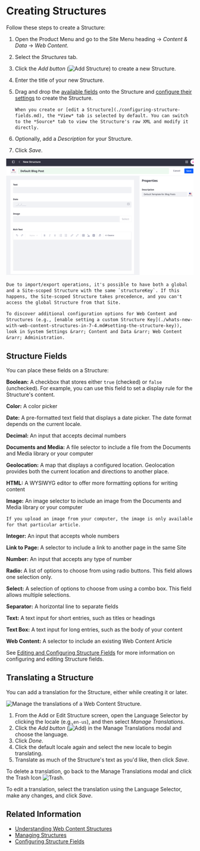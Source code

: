 # Creating Structures

Follow these steps to create a Structure:

1. Open the Product Menu and go to the Site Menu heading &rarr; *Content & Data* &rarr; *Web Content*.
1. Select the *Structures* tab.
1. Click the *Add button* (![Add Structure](../../../images/icon-add.png)) to create a new Structure.
1. Enter the title of your new Structure.
1. Drag and drop the [available fields](#structure-fields) onto the Structure and [configure their settings](./configuring-structure-fields.md#configurable-settings) to create the Structure.

    ```{tip}
    When you create or [edit a Structure](./configuring-structure-fields.md), the *View* tab is selected by default. You can switch to the *Source* tab to view the Structure's raw XML and modify it directly.
    ```

1. Optionally, add a *Description* for your Structure.
1. Click *Save*.

![When creating a new Structure, you can drag fields from the palette and drop them on the canvas.](./creating-structures/images/01.png)

```{warning}
Due to import/export operations, it's possible to have both a global and a Site-scoped Structure with the same `structureKey`. If this happens, the Site-scoped Structure takes precedence, and you can't access the global Structure from that Site.
```

```{tip}
To discover additional configuration options for Web Content and Structures (e.g., [enable setting a custom Structure Key](./whats-new-with-web-content-structures-in-7-4.md#setting-the-structure-key)), look in System Settings &rarr; Content and Data &rarr; Web Content &rarr; Administration.
```

## Structure Fields

You can place these fields on a Structure: 

**Boolean:** A checkbox that stores either `true` (checked) or `false` (unchecked). For example, you can use this field to set a display rule for the Structure's content.

**Color:** A color picker

**Date:** A pre-formatted text field that displays a date picker. The date format depends on the current locale.

**Decimal:** An input that accepts decimal numbers

**Documents and Media:** A file selector to include a file from the Documents and Media library or your computer

**Geolocation:** A map that displays a configured location. Geolocation provides both the current location and directions to another place.

**HTML:** A WYSIWYG editor to offer more formatting options for writing content

**Image:** An image selector to include an image from the Documents and Media library or your computer

```{note}
If you upload an image from your computer, the image is only available for that particular article.
```

**Integer:** An input that accepts whole numbers

**Link to Page:** A selector to include a link to another page in the same Site

**Number:** An input that accepts any type of number

**Radio:** A list of options to choose from using radio buttons. This field allows one selection only.

**Select:** A selection of options to choose from using a combo box. This field allows multiple selections.

**Separator:** A horizontal line to separate fields

**Text:** A text input for short entries, such as titles or headings

**Text Box:** A text input for long entries, such as the body of your content

**Web Content:** A selector to include an existing Web Content Article

See [Editing and Configuring Structure Fields](./configuring-structure-fields.md) for more information on configuring and editing Structure fields.

## Translating a Structure

You can add a translation for the Structure, either while creating it or later.

![Manage the translations of a Web Content Structure.](./creating-structures/images/02.png)

1. From the Add or Edit Structure screen, open the Language Selector by clicking the locale (e.g.,`en-us`), and then select *Manage Translations*.
1. Click the *Add button* (![Add](../../../images/icon-add.png)) in the Manage Translations modal and choose the language.
1. Click _Done_.
1. Click the default locale again and select the new locale to begin translating.
1. Translate as much of the Structure's text as you'd like, then click _Save_.

To delete a translation, go back to the Manage Translations modal and click the Trash Icon ![Trash](../../../images/icon-trash.png).

To edit a translation, select the translation using the Language Selector, make any changes, and click _Save_.

## Related Information

* [Understanding Web Content Structures](./understanding-web-content-structures.md)
* [Managing Structures](./managing-structures.md)
* [Configuring Structure Fields](./configuring-structure-fields.md)
